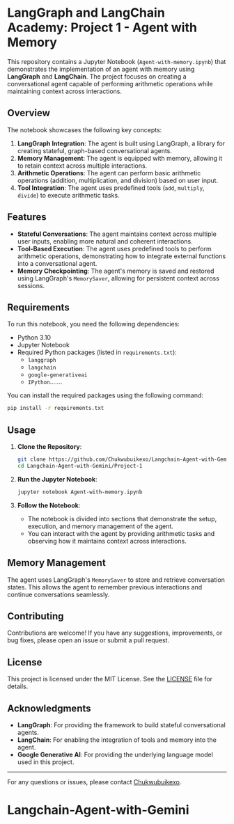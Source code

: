 # LangGraph and LangChain Academy: Project 1 - Agent with Memory

This repository contains a Jupyter Notebook (`Agent-with-memory.ipynb`) that demonstrates the implementation of an agent with memory using **LangGraph** and **LangChain**. The project focuses on creating a conversational agent capable of performing arithmetic operations while maintaining context across interactions.

## Overview

The notebook showcases the following key concepts:

1. **LangGraph Integration**: The agent is built using LangGraph, a library for creating stateful, graph-based conversational agents.
2. **Memory Management**: The agent is equipped with memory, allowing it to retain context across multiple interactions.
3. **Arithmetic Operations**: The agent can perform basic arithmetic operations (addition, multiplication, and division) based on user input.
4. **Tool Integration**: The agent uses predefined tools (`add`, `multiply`, `divide`) to execute arithmetic tasks.

## Features

- **Stateful Conversations**: The agent maintains context across multiple user inputs, enabling more natural and coherent interactions.
- **Tool-Based Execution**: The agent uses predefined tools to perform arithmetic operations, demonstrating how to integrate external functions into a conversational agent.
- **Memory Checkpointing**: The agent's memory is saved and restored using LangGraph's `MemorySaver`, allowing for persistent context across sessions.

## Requirements

To run this notebook, you need the following dependencies:

- Python 3.10
- Jupyter Notebook
- Required Python packages (listed in `requirements.txt`):
  - `langgraph`
  - `langchain`
  - `google-generativeai`
  - `IPython`.......

You can install the required packages using the following command:

```bash
pip install -r requirements.txt
```

## Usage

1. **Clone the Repository**:
   ```bash
   git clone https://github.com/Chukwubuikexo/Langchain-Agent-with-Gemini.git
   cd Langchain-Agent-with-Gemini/Project-1
   ```

2. **Run the Jupyter Notebook**:
   ```bash
   jupyter notebook Agent-with-memory.ipynb
   ```

3. **Follow the Notebook**:
   - The notebook is divided into sections that demonstrate the setup, execution, and memory management of the agent.
   - You can interact with the agent by providing arithmetic tasks and observing how it maintains context across interactions.


## Memory Management

The agent uses LangGraph's `MemorySaver` to store and retrieve conversation states. This allows the agent to remember previous interactions and continue conversations seamlessly.

## Contributing

Contributions are welcome! If you have any suggestions, improvements, or bug fixes, please open an issue or submit a pull request.

## License

This project is licensed under the MIT License. See the [LICENSE](LICENSE) file for details.

## Acknowledgments

- **LangGraph**: For providing the framework to build stateful conversational agents.
- **LangChain**: For enabling the integration of tools and memory into the agent.
- **Google Generative AI**: For providing the underlying language model used in this project.

---

For any questions or issues, please contact [Chukwubuikexo](https://x.com/Chukwubuikexo).
# Langchain-Agent-with-Gemini
